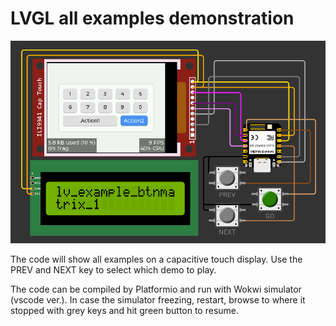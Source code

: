 # LVGL all examples demonstration

![screenshot](Screenshot.png)

The code will show all examples on a capacitive touch display. Use the PREV and NEXT key to select which demo to play.

The code can be compiled by Platformio and run with Wokwi simulator (vscode ver.). In case the simulator freezing, restart, browse to where it stopped with grey keys and hit green button to resume.